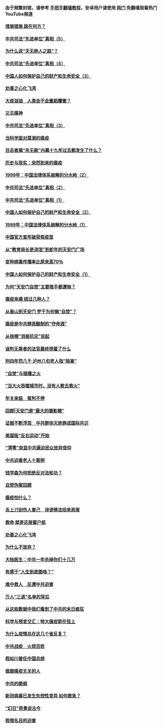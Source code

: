#### 由于频繁封锁，请参考 [手把手翻墙教程](https://github.com/gfw-breaker/guides/wiki/)，安卓用户请使用 [网门](https://github.com/gfw-breaker/nogfw/blob/master/dl.md?t=02121000) 免翻墙观看热门YouTube频道 

#### [措施错施  路在何方？](../pages/19/420076.md?t=02121000) 

#### [中共司法“先进单位”真相（5）](../pages/19/419453.md?t=02121000) 

#### [为什么说“天无绝人之路”？](../pages/19/419618.md?t=02121000) 

#### [中共司法“先进单位”真相（4）](../pages/19/419452.md?t=02121000) 

#### [中国人如何保护自己的财产和生命安全（3）](../pages/19/419405.md?t=02121000) 

#### [劝善之心化飞鸿](../pages/19/418758.md?t=02121000) 

#### [大疫汹汹　人类会不会重蹈覆辙？](../pages/19/419691.md?t=02121000) 

#### [又见瘟神](../pages/19/419225.md?t=02121000) 

#### [中共司法“先进单位”真相（3）](../pages/19/419451.md?t=02121000) 

#### [当科学面对莫测的瘟疫](../pages/19/419625.md?t=02121000) 

#### [目击者揭“杀无赦”内幕十九年过去都发生了什么？](../pages/19/419617.md?t=02121000) 

#### [历史与现实：突然到来的瘟疫](../pages/19/419619.md?t=02121000) 

#### [1999年：中国法律体系崩解的分水岭（2）](../pages/19/419455.md?t=02121000) 

#### [中共司法“先进单位”真相（2）](../pages/19/419450.md?t=02121000) 

#### [中共司法“先进单位”真相（1）](../pages/19/419449.md?t=02121000) 

#### [中国人如何保护自己的财产和生命安全（2）](../pages/19/419404.md?t=02121000) 

#### [1999年：中国法律体系崩解的分水岭（1）](../pages/19/419454.md?t=02121000) 

#### [中国官方宣布破获假疫苗](../pages/19/419504.md?t=02121000) 

#### [从“教育局长是流氓”到蛇年的天安门广场](../pages/19/419470.md?t=02121000) 

#### [变种病毒传播率比原来高70％](../pages/19/419456.md?t=02121000) 

#### [中国人如何保护自己的财产和生命安全（1）](../pages/19/419403.md?t=02121000) 

#### [为何“天安门自焚”主要推手都遭殃？](../pages/19/419348.md?t=02121000) 

#### [瘟疫来袭 绕过几种人？](../pages/19/419349.md?t=02121000) 

#### [从香山到天安门 罗干为何搞“自焚”？](../pages/19/419270.md?t=02121000) 

#### [瘟疫是中共罪恶酿制的“夺命酒”](../pages/19/419223.md?t=02121000) 

#### [从徐栩“消极抗灾”说起](../pages/19/419224.md?t=02121000) 

#### [诬判无辜者的法官最终捞着了什么](../pages/19/419268.md?t=02121000) 

#### [刑四年罚八千 泸州八旬老人指“陷害”](../pages/19/419232.md?t=02121000) 

#### [“自焚”与插播之火](../pages/19/419226.md?t=02121000) 

#### [“当大火吞噬城市时，没有人敢去救火”](../pages/19/419077.md?t=02121000) 

#### [年关来临　冤判不停](../pages/19/419093.md?t=02121000) 

#### [回顾|天安门是“最大的摄影棚”](../pages/19/380866.md?t=02121000) 

#### [证据不断浮现　中共群体灭绝罪成国际共识](../pages/19/419031.md?t=02121000) 

#### [美国版“反右运动”开始](../pages/19/419030.md?t=02121000) 

#### [“清零”突显中共逼迫民众放弃信仰](../pages/19/418995.md?t=02121000) 

#### [中共迫害老人十案例](../pages/19/418831.md?t=02121000) 

#### [钱学森为何拒绝反对法轮功？](../pages/19/418905.md?t=02121000) 

#### [自焚伪案回顾](../pages/19/418799.md?t=02121000) 

#### [瘟疫怕什么？](../pages/19/418800.md?t=02121000) 

#### [舌上刀剑伤人害己　诽谤佛法招来恶报](../pages/19/418731.md?t=02121000) 

#### [救命 就差这层窗户纸](../pages/19/418706.md?t=02121000) 

#### [劝善之心化飞鸿](../pages/19/416766.md?t=02121000) 

#### [为什么不放弃？](../pages/19/418691.md?t=02121000) 

#### [大陆医生：中共一年杀掉你们十几万](../pages/19/418670.md?t=02121000) 

#### [有感于“人生到底图啥？”](../pages/19/418624.md?t=02121000) 

#### [难中救人　反遭中共迫害](../pages/19/418414.md?t=02121000) 

#### [万人“三退”名单的背后](../pages/19/418505.md?t=02121000) 

#### [从这些数据中我们看到了中共的末日疯狂](../pages/19/418420.md?t=02121000) 

#### [科学与预言交汇：特大瘟疫箭在弦上](../pages/19/418266.md?t=02121000) 

#### [为什么疫情总在这几个省反复？](../pages/19/418219.md?t=02121000) 

#### [中共战疫　火烧百姓](../pages/19/418220.md?t=02121000) 

#### [假如川普任中国总统](../pages/19/418174.md?t=02121000) 

#### [做跟瘟疫无关的人](../pages/19/418171.md?t=02121000) 

#### [中共的脆弱](../pages/19/418196.md?t=02121000) 

#### [新冠病毒已发生失控性变异 如何救急？](../pages/19/418032.md?t=02121000) 

#### [“幻日”奇景说古今](../pages/19/418033.md?t=02121000) 

#### [假借名目的迫害](../pages/19/418055.md?t=02121000) 

